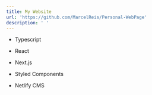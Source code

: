 ```yaml
---
title: My Website
url: 'https://github.com/MarcelReis/Personal-WebPage'
description: ' '
---
```

* Typescript

*  React

*  Next.js

*  Styled Components

*  Netlify CMS
